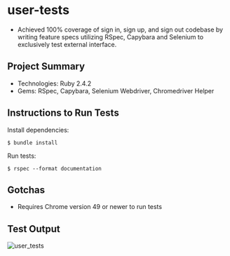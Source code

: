 # user-tests 
* Achieved 100% coverage of sign in, sign up, and sign out codebase by writing feature specs utilizing RSpec, Capybara and Selenium to exclusively test external interface.

## Project Summary
* Technologies: Ruby 2.4.2
* Gems: RSpec, Capybara, Selenium Webdriver, Chromedriver Helper

## Instructions to Run Tests
Install dependencies: 

```
$ bundle install
``` 

Run tests: 

```
$ rspec --format documentation
```

## Gotchas
* Requires Chrome version 49 or newer to run tests

## Test Output
![user_tests](surveys.png)